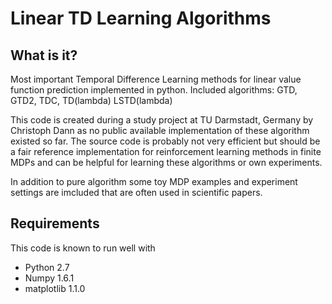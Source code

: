 Linear TD Learning Algorithms
=============================

What is it?
-----------
Most important Temporal Difference Learning methods for linear value function
prediction implemented in python. Included algorithms: GTD, GTD2, TDC, TD(lambda)
LSTD(lambda)

This code is created during a study project at TU Darmstadt, Germany by
Christoph Dann as no public available implementation of these algorithm existed 
so far. The source code is probably not very efficient but should be
a fair reference implementation for reinforcement learning methods in finite
MDPs and can be helpful for learning these algorithms or own experiments.

In addition to pure algorithm some toy MDP examples and experiment settings are
imcluded that are often used in scientific papers.

Requirements
------------
This code is known to run well with
*  Python 2.7
*  Numpy 1.6.1
*  matplotlib 1.1.0

